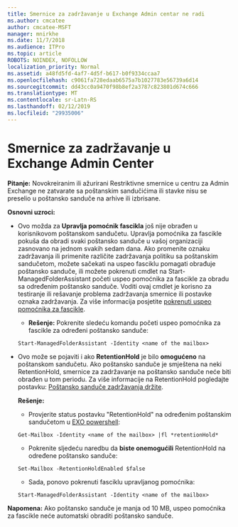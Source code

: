 ```yaml
---
title: Smernice za zadržavanje u Exchange Admin centar ne radi
ms.author: cmcatee
author: cmcatee-MSFT
manager: mnirkhe
ms.date: 11/7/2018
ms.audience: ITPro
ms.topic: article
ROBOTS: NOINDEX, NOFOLLOW
localization_priority: Normal
ms.assetid: a48fd5fd-4af7-4d5f-b617-b0f9334ccaa7
ms.openlocfilehash: c9061fa728edaab6575a7b1027783e56739a6d14
ms.sourcegitcommit: dd43cc0a9470f98b8ef2a3787c823801d674c666
ms.translationtype: MT
ms.contentlocale: sr-Latn-RS
ms.lasthandoff: 02/12/2019
ms.locfileid: "29935006"
---
```

# <a name="retention-policies-in-exchange-admin-center"></a>Smernice za zadržavanje u Exchange Admin Center

 **Pitanje:** Novokreiranim ili ažurirani Restriktivne smernice u centru za Admin Exchange ne zatvarate sa poštanskim sandučićima ili stavke nisu se preselio u poštansko sanduče na arhive ili izbrisane. 
  
 **Osnovni uzroci:**
  
- Ovo možda za **Upravlja pomoćnik fascikla** još nije obrađen u korisnikovom poštanskom sandučetu. Upravlja pomoćnika za fascikle pokuša da obradi svaki poštansko sanduče u vašoj organizaciji zasnovano na jednom svakih sedam dana. Ako promenite oznaku zadržavanja ili primenite različite zadržavanja politiku sa poštanskim sandučetom, možete sačekati na uspeo fasciklu pomagati obrađuje poštansko sanduče, ili možete pokrenuti cmdlet na Start-ManagedFolderAssistant početi uspeo pomoćnika za fascikle za obradu sa određenim poštansko sanduče. Voditi ovaj cmdlet je korisno za testiranje ili rešavanje problema zadržavanja smernice ili postavke oznaka zadržavanja. Za više informacija posjetite [pokrenuti uspeo pomoćnika za fascikle](https://msdn.microsoft.com/library/gg271153%28v=exchsrvcs.149%29.aspx#managedfolderassist).
    
  - **Rešenje:** Pokrenite sledeću komandu početi uspeo pomoćnika za fascikle za određeni poštansko sanduče: 
    
  ```
  Start-ManagedFolderAssistant -Identity <name of the mailbox>
  ```

- Ovo može se pojaviti i ako **RetentionHold** je bilo **omogućeno** na poštanskom sandučetu. Ako poštansko sanduče je smještena na neki RetentionHold, smernice za zadržavanje na poštansko sanduče neće biti obrađen u tom periodu. Za više informacije na RetentionHold pogledajte postavku: [Poštansko sanduče zadržavanja držite](https://docs.microsoft.com/exchange/security-and-compliance/messaging-records-management/mailbox-retention-hold).
    
    **Rešenje:**
    
  - Provjerite status postavku "RetentionHold" na određenim poštanskim sandučetom u [EXO powershell](https://docs.microsoft.com/powershell/exchange/exchange-online/connect-to-exchange-online-powershell/connect-to-exchange-online-powershell?view=exchange-ps):
    
  ```
  Get-Mailbox -Identity <name of the mailbox> |fl *retentionHold*
  ```

  - Pokrenite sljedeću naredbu da **biste onemogućili** RetentionHold na određene poštansko sanduče: 
    
  ```
  Set-Mailbox -RetentionHoldEnabled $false
  ```

  - Sada, ponovo pokrenuti fasciklu upravljanog pomoćnika:
    
  ```
  Start-ManagedFolderAssistant -Identity <name of the mailbox>
  ```

 **Napomena:** Ako poštansko sanduče je manja od 10 MB, uspeo pomoćnika za fascikle neće automatski obraditi poštansko sanduče. 
  

